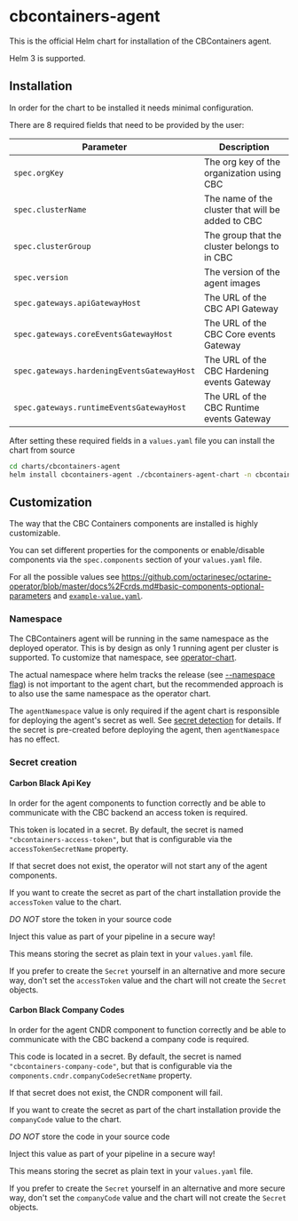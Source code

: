 # cbcontainers-agent

This is the official Helm chart for installation of the CBContainers agent.

Helm 3 is supported.

## Installation

In order for the chart to be installed it needs minimal configuration.

There are 8 required fields that need to be provided by the user:

| Parameter                                  | Description                                       |
|--------------------------------------------|---------------------------------------------------|
| `spec.orgKey`                              | The org key of the organization using CBC         |
| `spec.clusterName`                         | The name of the cluster that will be added to CBC |
| `spec.clusterGroup`                        | The group that the cluster belongs to in CBC      |
| `spec.version`                             | The version of the agent images                   |
| `spec.gateways.apiGatewayHost`             | The URL of the CBC API Gateway                    |
| `spec.gateways.coreEventsGatewayHost`      | The URL of the CBC Core events Gateway            |
| `spec.gateways.hardeningEventsGatewayHost` | The URL of the CBC Hardening events Gateway       |
| `spec.gateways.runtimeEventsGatewayHost`   | The URL of the CBC Runtime events Gateway         |

After setting these required fields in a `values.yaml` file you can install the chart from source

```sh
cd charts/cbcontainers-agent
helm install cbcontainers-agent ./cbcontainers-agent-chart -n cbcontainers-dataplane
```

## Customization

The way that the CBC Containers components are installed is highly customizable.

You can set different properties for the components or enable/disable components via the `spec.components` section of your `values.yaml` file.

For all the possible values see <https://github.com/octarinesec/octarine-operator/blob/master/docs%2Fcrds.md#basic-components-optional-parameters> and [`example-value.yaml`](cbcontainers-agent-chart/example-values.yaml).

### Namespace

The CBContainers agent will be running in the same namespace as the deployed operator. This is by design as only 1 running agent per cluster is supported.
To customize that namespace, see [operator-chart](../cbcontainers-operator).

The actual namespace where helm tracks the release (see [--namespace flag](https://helm.sh/docs/helm/helm_install/)) is not important to the agent chart, 
but the recommended approach is to also use the same namespace as the operator chart.

The `agentNamespace` value is only required if the agent chart is responsible for deploying the agent's secret as well. See [secret detection](#secret-creation) for details.
If the secret is pre-created before deploying the agent, then `agentNamespace` has no effect.  

### Secret creation

#### Carbon Black Api Key
In order for the agent components to function correctly and be able to communicate with the CBC backend an access token is required.

This token is located in a secret.
By default, the secret is named `"cbcontainers-access-token"`, but that is configurable via the `accessTokenSecretName` property.

If that secret does not exist, the operator will not start any of the agent components.

If you want to create the secret as part of the chart installation provide the `accessToken` value to the chart.

*DO NOT* store the token in your source code

Inject this value as part of your pipeline in a secure way!

This means storing the secret as plain text in your `values.yaml` file.

If you prefer to create the `Secret` yourself in an alternative and more secure way, don't set the `accessToken` value and the chart will not create the `Secret` objects.

#### Carbon Black Company Codes
In order for the agent CNDR component to function correctly and be able to communicate with the CBC backend a company code is required.

This code is located in a secret.
By default, the secret is named `"cbcontainers-company-code"`, but that is configurable via the `components.cndr.companyCodeSecretName` property.

If that secret does not exist, the CNDR component will fail.

If you want to create the secret as part of the chart installation provide the `companyCode` value to the chart.

*DO NOT* store the code in your source code

Inject this value as part of your pipeline in a secure way!

This means storing the secret as plain text in your `values.yaml` file.

If you prefer to create the `Secret` yourself in an alternative and more secure way, don't set the `companyCode` value and the chart will not create the `Secret` objects.